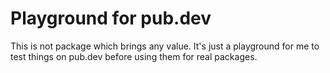 # Playground for pub.dev

This is not package which brings any value. It's just a playground for me to test things on pub.dev before using them for real packages.
